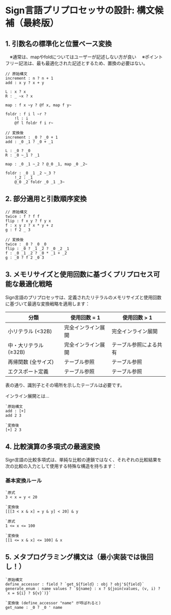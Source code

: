 # Sign言語プリプロセッサの設計: 構文候補（最終版）

## 1. 引数名の標準化と位置ベース変換

　※通常は、mapやfoldについてはユーザーが記述しない方が良い
　※ポイントフリー記法は、最も最適化された記述とするため、置換の必要はない。

```
// 原始構文
increment : n ? n + 1
add : x y ? x + y

L : x ? x
R : _ ~x ? x

map : f x ~y ? @f x, map f y~

foldr : f i l ~r ?
	!l : i
	@f l foldr f i r~

// 変換後
increment : _0 ? _0 + 1
add : _0 _1 ? _0 + _1

L : _0 ? _0
R : _0 ~_1 ? _1

map : _0 _1 ~_2 ? @_0 _1, map _0 _2~

foldr : _0 _1 _2 ~_3 ?
	!_2 : _1
	@_0 _2 foldr _0 _1 _3~
```

## 2. 部分適用と引数順序変換

```
// 原始構文
twice : f ? f f
flip : f x y ? f y x
f : x y z ? x * y + z
g : f 2 _ 3

// 変換後
twice : _0 ? _0 _0
flip : _0 ? _1 _2 ? _0 _2 _1
f : _0 _1 _2 ? _0 * _1 + _2
g : _0 ? f 2 _0 3
```

## 3. メモリサイズと使用回数に基づくプリプロセス可能な最適化戦略

Sign言語のプリプロセッサは、定義されたリテラルのメモリサイズと使用回数に基づいて最適な変換戦略を適用します：

| 分類             | 使用回数 = 1         | 使用回数 > 1          |
|-----------------|---------------------|----------------------|
| 小リテラル (<32B) | 完全インライン展開     | 完全インライン展開      |
| 中・大リテラル (≥32B) | 完全インライン展開   | テーブル参照による共有   |
| 再帰関数 (全サイズ) | テーブル参照          | テーブル参照           |
| エクスポート定義   | テーブル参照          | テーブル参照           |

表の通り、識別子とその場所を示したテーブルは必要です。

インライン展開とは…

```
`原始構文
add : [+]
add 2 3

`変換後
[+] 2 3
```

## 4. 比較演算の多項式の最適変換

Sign言語の比較多項式は、単純な比較の連鎖ではなく、それぞれの比較結果を次の比較の入力として使用する特殊な構造を持ちます：

### 基本変換ルール

```sign
`原式
3 < x = y < 20

`変換後
[[[3 < x & x] = y & y] < 20] & y
```

```sign
`原式
1 <= x <= 100

`変換後
[[1 <= x & x] <= 100] & x
```

## 5. メタプログラミング構文は（最小実装では後回し！）

```
`原始構文
define_accessor : field ? `get_${field} : obj ? obj'${field}`
generate_enum : name values ? `${name} : x ? ${join(values, (v, i) ? `x = ${i} ? ${v}`)}`

`変換後 (define_accessor "name" が呼ばれると)
get_name : _0 ? _0 ' name
```
